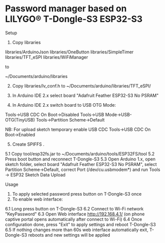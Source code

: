 # Password manager based on LILYGO® T-Dongle-S3 ESP32-S3

Setup

1. Copy libraries

libraries/ArduinoJson
libraries/OneButton
libraries/SimpleTimer
libraries/TFT_eSPI
libraries/WiFiManager

to

~/Documents/arduino/libraries

2. Copy libraries/lv_conf.h to ~/Documents/arduino/libraries/TFT_eSPI/

3. In Arduino IDE 2.x select board "Adafruit Feather ESP32-S3 No PSRAM"

4. In Arduino IDE 2.x switch board to USB OTG Mode: 

Tools->USB CDC On Boot->Disabled
Tools->USB Mode->USB-OTG(TinyUSB)
Tools->Partition Scheme->Default

NB: For upload sketch temporary enable USB CDC
Tools->USB CDC On Boot->Enabled

5. Create SPIFFS .

5.1 Copy tool/esp32fs.jar to ~/Documents/arduino/tools/ESP32FS/tool
5.2 Press boot button and reconnect T-Dongle-S3
5.3 Open Arduino 1.x, open sketch folder, select board "Adafruit Feather ESP32-S3 No PSRAM",
select Partition Scheme->Default, correct Port (/dev/cu.usbmodem*) and run Tools -> ESP32 Sketch Data Upload



Usage
1. To apply selected password press button on T-Dongle-S3 once
2. To enable web interface:

6.1 Long press button on T-Dongle-S3
6.2 Connect to Wi-Fi network "KeyPassword"
6.3 Open Web interface http://192.168.4.1/ (on phone captive portal opens automatically after connect to Wi-Fi)
6.4 Once configuration done, press "Exit" to apply settings and reboot T-Dongle-S3
6.5 If nothing changes more than 60s web interface automatically exit, T-Dongle-S3 reboots and new settings will be applied
